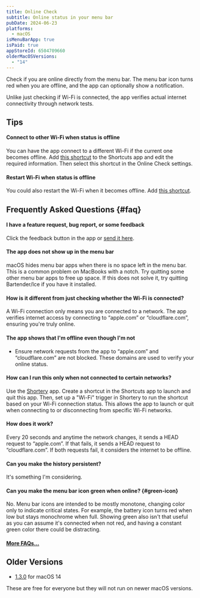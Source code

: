 ```yaml
---
title: Online Check
subtitle: Online status in your menu bar
pubDate: 2024-06-23
platforms:
  - macOS
isMenuBarApp: true
isPaid: true
appStoreId: 6504709660
olderMacOSVersions:
  - "14"
---
```


Check if you are online directly from the menu bar. The menu bar icon turns red when you are offline, and the app can optionally show a notification.

Unlike just checking if Wi-Fi is connected, the app verifies actual internet connectivity through network tests.

## Tips

#### Connect to other Wi-Fi when status is offline

You can have the app connect to a different Wi-Fi if the current one becomes offline. Add [this shortcut](https://www.icloud.com/shortcuts/bf64ec8fd3d24f80b2af845464306614) to the Shortcuts app and edit the required information. Then select this shortcut in the Online Check settings.

#### Restart Wi-Fi when status is offline

You could also restart the Wi-Fi when it becomes offline. Add [this shortcut](https://www.icloud.com/shortcuts/8bbe914b13ff4f3ab9f063e835c92747).

## Frequently Asked Questions {#faq}

#### I have a feature request, bug report, or some feedback

Click the feedback button in the app or [send it here](https://o9-9.github.io/feedback?product=Online%20Check&referrer=Website-FAQ).

#### The app does not show up in the menu bar

macOS hides menu bar apps when there is no space left in the menu bar. This is a common problem on MacBooks with a notch. Try quitting some other menu bar apps to free up space. If this does not solve it, try quitting Bartender/Ice if you have it installed.

#### How is it different from just checking whether the Wi-Fi is connected?

A Wi-Fi connection only means you are connected to a network. The app verifies internet access by connecting to “apple.com” or “cloudflare.com”, ensuring you're truly online.

#### The app shows that I'm offline even though I'm not

- Ensure network requests from the app to “apple.com” and “cloudflare.com” are not blocked. These domains are used to verify your online status.

#### How can I run this only when not connected to certain networks?

Use the [Shortery](https://apps.apple.com/app/id1594183810) app. Create a shortcut in the Shortcuts app to launch and quit this app. Then, set up a "Wi-Fi" trigger in Shortery to run the shortcut based on your Wi-Fi connection status. This allows the app to launch or quit when connecting to or disconnecting from specific Wi-Fi networks.

#### How does it work?

Every 20 seconds and anytime the network changes, it sends a HEAD request to “apple.com”. If that fails, it sends a HEAD request to “cloudflare.com”. If both requests fail, it considers the internet to be offline.

#### Can you make the history persistent?

It's something I'm considering.

#### Can you make the menu bar icon green when online? {#green-icon}

No. Menu bar icons are intended to be mostly monotone, changing color only to indicate critical states. For example, the battery icon turns red when low but stays monochrome when full. Showing green also isn't that useful as you can assume it's connected when not red, and having a constant green color there could be distracting.

#### [More FAQs…](/apps/faq)

## Older Versions

- [1.3.0](https://github.com/user-attachments/files/19074059/Online.Check.1.3.0.-.macOS.14.zip) for macOS 14

These are free for everyone but they will not run on newer macOS versions.
